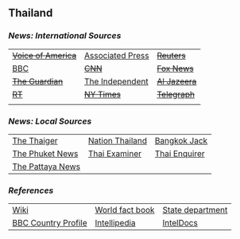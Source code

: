 ## Thailand ##

### _News: International Sources_ ###
|   |   |   |
| --- | --- | --- |
| [~~Voice of America~~]() | [Associated Press](https://apnews.com/Thailand) | [~~Reuters~~]() |
| [BBC](https://www.bbc.com/news/topics/c77jz3md4vdt/thailand) | [~~CNN~~]() | [~~Fox News~~]() |
| [~~The Guardian~~]()  | [The Independent](https://www.independent.co.uk/topic/Thailand?CMP=ILC-refresh) | [~~Al Jazeera~~]() |
| [~~RT~~]() | [~~NY Times~~]() | [~~Telegraph~~]() |
|  |  |  |

### _News: Local Sources_ ###
|   |   |   |
| --- | --- | --- |
| [The Thaiger](https://thethaiger.com/news/national) | [Nation Thailand](https://www.nationthailand.com/) | [Bangkok Jack](https://bangkokjack.com/pattaya-news/) |
| [The Phuket News](https://www.thephuketnews.com/news-thailand.php) | [Thai Examiner](https://www.thaiexaminer.com/) | [Thai Enquirer](https://www.thaienquirer.com/) |
| [The Pattaya News](https://thepattayanews.com/) |  |  |


### _References_ ###
|   |   |   |
| --- | --- | --- |
| [Wiki](https://en.wikipedia.org/wiki/Thailand) | [World fact book](https://www.cia.gov/library/publications/resources/the-world-factbook/geos/th.html) | [State department](https://www.state.gov/countries-areas/thailand/) |
| [BBC Country Profile](https://www.bbc.co.uk/news/world-asia-15581957) | [Intellipedia](https://intellipedia.intelink.gov/wiki/Thailand) | [IntelDocs](https://inteldocs.intelink.gov/search/folder?q=Thailand) |
